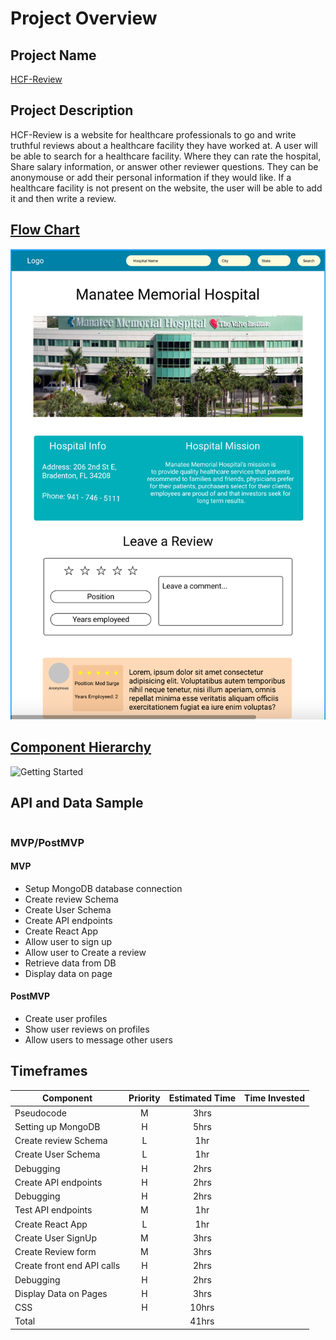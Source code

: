 # Project Overview

## Project Name
[HCF-Review]()


## Project Description

HCF-Review is a website for healthcare professionals to go and write truthful reviews about a healthcare facility they have worked at. A user will be able to search for a healthcare facility. Where they can rate the hospital, Share salary information, or answer other reviewer questions. They can be anonymouse or add their personal information if they would like. If a healthcare facility is not present on the website, the user will be able to add it and then write a review.

## [Flow Chart](https://www.figma.com/file/zM7EESPBBw9cYl2dfRYEHc/Untitled?node-id=0%3A1)
![Getting Started](./photos/flowchart.png)


## [Component Hierarchy]()
![Getting Started]()


## API and Data Sample

```
```

### MVP/PostMVP

#### MVP 

- Setup MongoDB database connection
- Create review Schema
- Create User Schema
- Create API endpoints
- Create React App
- Allow user to sign up
- Allow user to Create a review
- Retrieve data from DB
- Display data on page  

#### PostMVP  

- Create user profiles
- Show user reviews on profiles
- Allow users to message other users


## Timeframes

| Component | Priority | Estimated Time | Time Invested |
| --- | :---: |  :---: | :---: |
| Pseudocode | M | 3hrs|  |
| Setting up MongoDB | H | 5hrs|  |
| Create review Schema | L | 1hr |  |
| Create User Schema | L | 1hr|  | 
| Debugging | H | 2hrs|  |
| Create API endpoints | H | 2hrs |  |
| Debugging | H | 2hrs|  |
| Test API endpoints | M | 1hr |  |
| Create React App | L | 1hr| |
| Create User SignUp | M | 3hrs | | 
| Create Review form | M | 3hrs|  | 
| Create front end API calls | H | 2hrs|  |
| Debugging | H | 2hrs|  |
| Display Data on Pages | H | 3hrs|  |
| CSS | H | 10hrs|  |
| Total |  | 41hrs |  |
